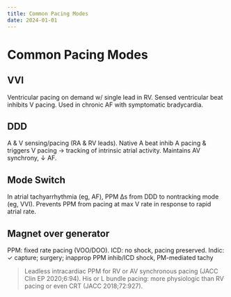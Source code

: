 ```yaml
---
title: Common Pacing Modes
date: 2024-01-01
---
```

# Common Pacing Modes
## VVI
Ventricular pacing on demand w/ single lead in RV. Sensed ventricular beat inhibits V pacing. Used in chronic AF with symptomatic bradycardia.
## DDD
A & V sensing/pacing (RA & RV leads). Native A beat inhib A pacing & triggers V pacing → tracking of intrinsic atrial activity. Maintains AV synchrony, ↓ AF.
## Mode Switch
In atrial tachyarrhythmia (eg, AF), PPM ∆s from DDD to nontracking mode (eg, VVI). Prevents PPM from pacing at max V rate in response to rapid atrial rate.
## Magnet over generator
PPM: fixed rate pacing (VOO/DOO). ICD: no shock, pacing preserved.
Indic: ✓ capture; surgery; inapprop PPM inhib/ICD shock, PM-mediated tachy

> Leadless intracardiac PPM for RV or AV synchronous pacing (JACC Clin EP 2020;6:94). His or L bundle pacing: more physiologic than RV pacing or even CRT (JACC 2018;72:927).
